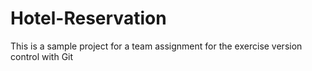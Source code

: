 # Hotel-Reservation
This is a sample project for a team assignment for the exercise version control with Git
